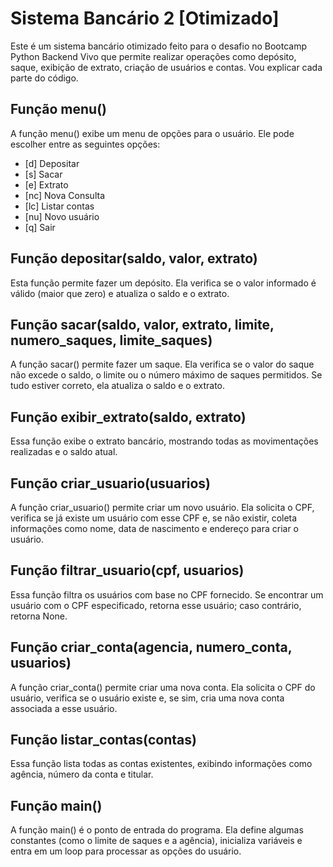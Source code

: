 # Sistema Bancário 2 [Otimizado]

Este é um sistema bancário otimizado feito para o desafio no Bootcamp Python Backend Vivo que permite realizar operações como depósito, saque, exibição de extrato, criação de usuários e contas. Vou explicar cada parte do código.

## **Função menu**()
A função menu() exibe um menu de opções para o usuário. Ele pode escolher entre as seguintes opções:

+ [d] Depositar
+ [s] Sacar
+ [e] Extrato
+ [nc] Nova Consulta
+ [lc] Listar contas
+ [nu] Novo usuário
+ [q] Sair

## Função depositar(saldo, valor, extrato)
Esta função permite fazer um depósito. Ela verifica se o valor informado é válido (maior que zero) e atualiza o saldo e o extrato.

## Função sacar(saldo, valor, extrato, limite, numero_saques, limite_saques)
A função sacar() permite fazer um saque. Ela verifica se o valor do saque não excede o saldo, o limite ou o número máximo de saques permitidos. Se tudo estiver correto, ela atualiza o saldo e o extrato.

## Função exibir_extrato(saldo, extrato)
Essa função exibe o extrato bancário, mostrando todas as movimentações realizadas e o saldo atual.

## Função criar_usuario(usuarios)
A função criar_usuario() permite criar um novo usuário. Ela solicita o CPF, verifica se já existe um usuário com esse CPF e, se não existir, coleta informações como nome, data de nascimento e endereço para criar o usuário.

## Função filtrar_usuario(cpf, usuarios)
Essa função filtra os usuários com base no CPF fornecido. Se encontrar um usuário com o CPF especificado, retorna esse usuário; caso contrário, retorna None.

## Função criar_conta(agencia, numero_conta, usuarios)
A função criar_conta() permite criar uma nova conta. Ela solicita o CPF do usuário, verifica se o usuário existe e, se sim, cria uma nova conta associada a esse usuário.

## Função listar_contas(contas)
Essa função lista todas as contas existentes, exibindo informações como agência, número da conta e titular.

## Função main()
A função main() é o ponto de entrada do programa. Ela define algumas constantes (como o limite de saques e a agência), inicializa variáveis e entra em um loop para processar as opções do usuário.
